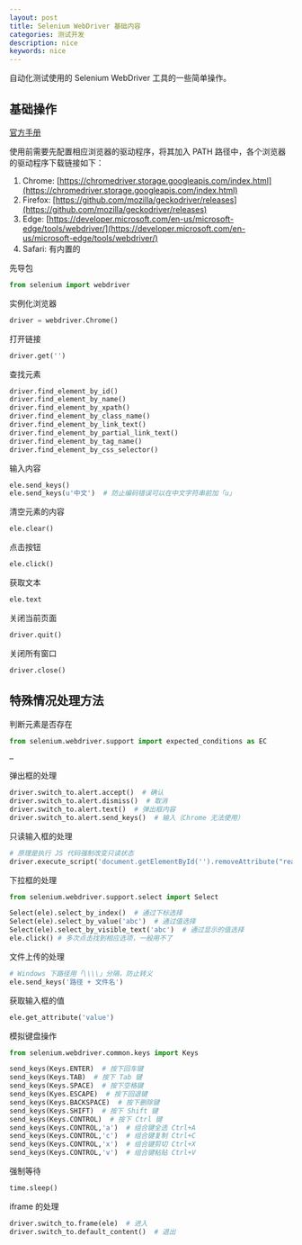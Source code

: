 ```yaml
---
layout: post
title: Selenium WebDriver 基础内容
categories: 测试开发
description: nice
keywords: nice
---
```


自动化测试使用的 Selenium WebDriver 工具的一些简单操作。

## 基础操作

[官方手册](https://selenium-python.readthedocs.io/)

使用前需要先配置相应浏览器的驱动程序，将其加入 PATH 路径中，各个浏览器的驱动程序下载链接如下：

1. Chrome: [https://chromedriver.storage.googleapis.com/index.html](https://chromedriver.storage.googleapis.com/index.html)
1. Firefox: [https://github.com/mozilla/geckodriver/releases](https://github.com/mozilla/geckodriver/releases)
1. Edge: [https://developer.microsoft.com/en-us/microsoft-edge/tools/webdriver/](https://developer.microsoft.com/en-us/microsoft-edge/tools/webdriver/)
1. Safari: 有内置的

先导包

```Python
from selenium import webdriver
```

实例化浏览器

```Python
driver = webdriver.Chrome()
```

打开链接

```Python
driver.get('')
```

查找元素

```Python
driver.find_element_by_id()
driver.find_element_by_name()
driver.find_element_by_xpath()
driver.find_element_by_class_name()
driver.find_element_by_link_text()
driver.find_element_by_partial_link_text()
driver.find_element_by_tag_name()
driver.find_element_by_css_selector()
```

输入内容

```Python
ele.send_keys()
ele.send_keys(u'中文')  # 防止编码错误可以在中文字符串前加「u」
```

清空元素的内容

```Python
ele.clear()
```

点击按钮

```Python
ele.click()
```

获取文本

```Python
ele.text
```

关闭当前页面

```Python
driver.quit()
```

关闭所有窗口

```Python
driver.close()
```

## 特殊情况处理方法

判断元素是否存在

```Python
from selenium.webdriver.support import expected_conditions as EC

…
```

弹出框的处理

```Python
driver.switch_to.alert.accept()  # 确认
driver.switch_to.alert.dismiss()  # 取消
driver.switch_to.alert.text()  # 弹出框内容
driver.switch_to.alert.send_keys()  # 输入（Chrome 无法使用）
```

只读输入框的处理

```Python
# 原理是执行 JS 代码强制改变只读状态
driver.execute_script('document.getElementById('').removeAttribute("readonly");')
```

下拉框的处理

```Python
from selenium.webdriver.support.select import Select

Select(ele).select_by_index()  # 通过下标选择
Select(ele).select_by_value('abc')  # 通过值选择
Select(ele).select_by_visible_text('abc')  # 通过显示的值选择
ele.click() # 多次点击找到相应选项，一般用不了
```

文件上传的处理

```Python
# Windows 下路径用「\\\\」分隔，防止转义
ele.send_keys('路径 + 文件名')
```

获取输入框的值

```Python
ele.get_attribute('value')
```

模拟键盘操作

```Python
from selenium.webdriver.common.keys import Keys

send_keys(Keys.ENTER)  # 按下回车键
send_keys(Keys.TAB)  # 按下 Tab 键
send_keys(Keys.SPACE)  # 按下空格键
send_keys(Kyes.ESCAPE)  # 按下回退键
send_keys(Keys.BACKSPACE)  # 按下删除键
send_keys(Keys.SHIFT)  # 按下 Shift 键
send_keys(Keys.CONTROL)  # 按下 Ctrl 键
send_keys(Keys.CONTROL,'a')  # 组合键全选 Ctrl+A
send_keys(Keys.CONTROL,'c')  # 组合键复制 Ctrl+C
send_keys(Keys.CONTROL,'x')  # 组合键剪切 Ctrl+X
send_keys(Keys.CONTROL,'v')  # 组合键粘贴 Ctrl+V
```

强制等待

```Python
time.sleep()
```

iframe 的处理

```Python
driver.switch_to.frame(ele)  # 进入
driver.switch_to.default_content()  # 退出
```
